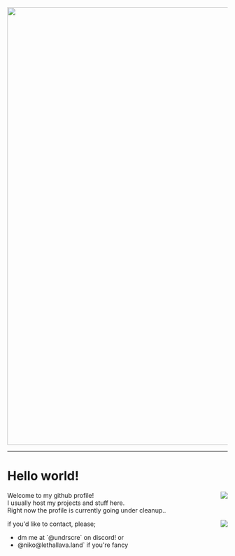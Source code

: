 <img src="https://media.discordapp.net/attachments/1126600573538545704/1216415718019698828/cooltext453763626649135.gif?ex=66004e6b&is=65edd96b&hm=211625a3bad5fcfc34809bcee50643c61a2132fdcd4e6ba08baa9f42f8a98fb3&" style="width:1000px">

---
# Hello world!
<p>
    <img src="https://github.com/nkkls/nkkls/assets/105597411/e71f2679-8e05-4c26-a35d-cba94007725f" align="right">
    Welcome to my github profile!<br> I usually host my projects and stuff here.<br> Right now the profile is currently going under cleanup..
</p>
<p>
    <img src="https://github.com/nkkls/nkkls/assets/105597411/efb1388f-3da3-42fd-bf85-6617f9a97a43" align="right">
    if you'd like to contact, please;
    <ul>
      <li>dm me at `@undrscre` on discord! or</li>
      <li>@niko@lethallava.land` if you're fancy</li>
    </ul>
</p>
